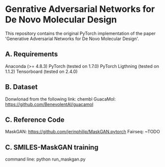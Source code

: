 # Genrative Adversarial Networks for De Novo Molecular Design
This repository contains the original PyTorch implementation of the paper 'Generative Adversarial Networks for De Novo Molecular Design'.

## A. Requirements
Anaconda (>= 4.8.3)
PyTorch (tested on 1.7.0)
PyTorch Ligthning (tested on 1.1.2)
Tensorboard (tested on 2.4.0)

## B. Dataset
Donwlonad from the following link: chembl
GuacaMol: https://github.com/BenevolentAI/guacamol

## C. Reference Code
MaskGAN: https://github.com/jerinphilip/MaskGAN.pytorch
Fairseq: ~TODO

## C. SMILES-MaskGAN training
command line: python run_maskgan.py
